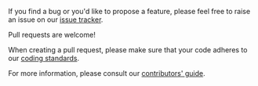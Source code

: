 If you find a bug or you'd like to propose a feature, please feel free to raise an issue on our [issue tracker](https://github.com/input-output-hk/cardano-wallet/issues).

Pull requests are welcome!

When creating a pull request, please make sure that your code adheres to our [coding standards](https://github.com/input-output-hk/adrestia/blob/master/docs/code/Coding-Standards.md).

For more information, please consult our [contributors' guide](https://input-output-hk.github.io/cardano-wallet/contributing).
